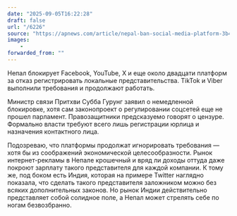 ```yaml
---
date: "2025-09-05T16:22:28"
draft: false
url: "/6226"
source: "https://apnews.com/article/nepal-ban-social-media-platform-3b42bbbd07bc9b97acb4df09d42029d5"
images:
    -
forwarded_from: ""
---
```


Непал блокирует Facebook, YouTube, X и еще около двадцати платформ за отказ регистрировать локальные представительства. TikTok и Viber выполнили требования и продолжают работать.

Министр связи Притхви Субба Гурунг заявил о немедленной блокировке, хотя сам законопроект о регулировании соцсетей еще не прошел парламент. Правозащитники предсказуемо говорят о цензуре. Формально власти требуют всего лишь регистрации юрлица и назначения контактного лица.

Подозреваю, что платформы продолжат игнорировать требования — хотя бы из соображений экономической целесообразности. Рынок интернет-рекламы в Непале крошечный и вряд ли доходы оттуда даже покроют зарплату такого представителя для каждой компании. К тому же, под боком есть Индия, которая на примере Twitter наглядно показала, что сделать такого представителя заложником можно без всяких дополнительных законов. Но рынок Индии действительно представляет собой солидное поле, а Непал может стрелять себе по ногам безвозбранно.
